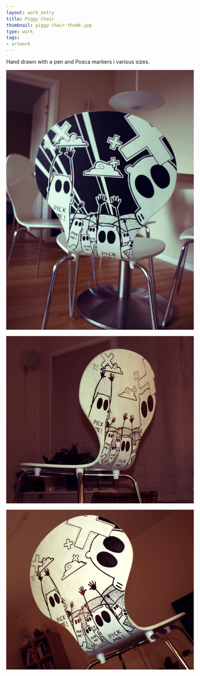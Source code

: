 ```yaml
---
layout: work_entry
title: Piggy Chair
thumbnail: piggy-chair-thumb.jpg
type: work
tags: 
- artwork
---
```


Hand drawn with a pen and Posca markers i various sizes.

<p><img src="/images/work/2010-06-18_piggy_chair_1.jpg" class="illustration" title="Illustration 1" alt="Illustration 1"></p>

<p><img src="/images/work/2010-06-18_piggy_chair_2.jpg" class="illustration" title="Illustration 2" alt="Illustration 2"></p>

<p><img src="/images/work/2010-06-18_piggy_chair_3.jpg" class="illustration" title="Illustration 3" alt="Illustration 3"></p>

